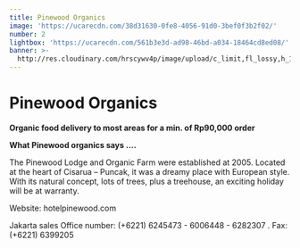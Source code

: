 ```yaml
---
title: Pinewood Organics
image: 'https://ucarecdn.com/38d31630-0fe8-4056-91d0-3bef0f3b2f02/'
number: 2
lightbox: 'https://ucarecdn.com/561b3e3d-ad98-46bd-a034-18464cd8ed08/'
banner: >-
  http://res.cloudinary.com/hrscywv4p/image/upload/c_limit,fl_lossy,h_1500,w_2000,f_auto,q_auto/v1/1378019/kilarov-zaneit-634702-unsplash_zfrfwx.jpg
---
```

# **Pinewood Organics**

**Organic food delivery to most areas for a min. of Rp90,000 order**

**What Pinewood organics says ....**

The Pinewood Lodge and Organic Farm were established at 2005. Located at the heart of Cisarua – Puncak, it was a dreamy place with European style. With its natural concept, lots of trees, plus a treehouse, an exciting holiday will be at warranty.

Website: hotelpinewood.com

Jakarta sales Office number: (+6221) 6245473 - 6006448 - 6282307 . Fax: (+6221) 6399205
